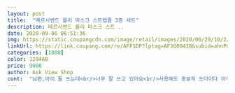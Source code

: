 ```yaml
---
layout: post 
title:  "메르시밴드 롤리 마스크 스트랩줄 3종 세트" 
description: 메르시밴드 롤리 마스크 스트 ..
date: 2020-09-06 06:51:36 
img: https://static.coupangcdn.com/image/retail/images/2020/06/29/10/2/b9d630dd-51d8-4ac4-8aac-aab01c4ccb07.jpg 
linkUrl: https://link.coupang.com/re/AFFSDP?lptag=AF3600438&subid=ahnPublicAsk&pageKey=1756729912&itemId=2992010059&vendorItemId=71484643510&traceid=V0-113-ab02fde948eaf8af 
categories: [1008] 
color: 1294AB 
price: 9000 
author: Ask View Shop 
cont:  "남편,아이 둘 쓰는데<br/>너무 잘 쓰고 있어요<br/>사용해도 충분히 쓰더이다 아주 괘안음!<br/>아동용이라고 우는소리하는 사람있던데 성인 남성여성이<br/>이뻐서 한 세트 더 구입하려구요!<br/>튼튼해보이고 3개라 돌아가며 쓰기좋을것같아융<br/>" 
---
```

